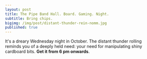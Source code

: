 ```yaml
---
layout: post
title: The Pipe Band Hall. Board. Gaming. Night.
subtitle: Bring chips.
bigimg: /img/post/distant-thunder-rein-nomm.jpg
published: true
---
```

It's a dreary Wednesday night in October. The distant thunder rolling reminds you of a deeply held need: your need for manipulating shiny cardboard bits. __Get it from 6 pm onwards__.
